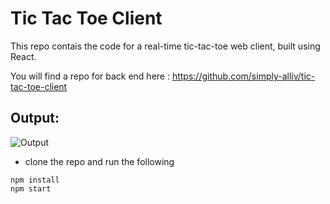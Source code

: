 # Tic Tac Toe Client
This repo contais the code for a real-time tic-tac-toe web client, built using React.

You will find a repo for back end here : https://github.com/simply-alliv/tic-tac-toe-client

## Output:

![Output](https://raw.githubusercontent.com/myvsparth/react-js-tic-tac-toe/master/output.png)

- clone the repo and run the following
 ```
 npm install
 npm start
 ```
